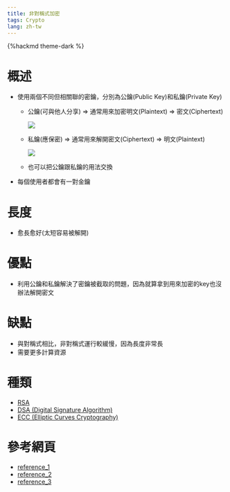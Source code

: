 ```yaml
---
title: 非對稱式加密
tags: Crypto
lang: zh-tw
---
```


{%hackmd theme-dark %}

# 概述
- 使用兩個不同但相關聯的密鑰，分別為公鑰(Public Key)和私鑰(Private Key)
    - 公鑰(可與他人分享) => 通常用來加密明文(Plaintext) => 密文(Ciphertext)

        ![](https://i.imgur.com/wZT6lVZ.png)

    - 私鑰(應保密) => 通常用來解開密文(Ciphertext) => 明文(Plaintext)
        
        ![](https://i.imgur.com/YzfB8NQ.png)
    
    - 也可以把公鑰跟私鑰的用法交換
- 每個使用者都會有一對金鑰

# 長度
- 愈長愈好(太短容易被解開)

# 優點
- 利用公鑰和私鑰解決了密鑰被截取的問題，因為就算拿到用來加密的key也沒辦法解開密文

# 缺點
- 與對稱式相比，非對稱式運行較緩慢，因為長度非常長
- 需要更多計算資源

# 種類
- [RSA](https://github.com/hehank/CTF_Practice/tree/main/Crypto/%E9%9D%9E%E5%B0%8D%E7%A8%B1%E5%BC%8F/RSA)
- [DSA (Digital Signature Algorithm)]()
- [ECC (Elliptic Curves Cryptography)]()

# 參考網頁
- [reference_1](https://academy.binance.com/zt/articles/symmetric-vs-asymmetric-encryption)
- [reference_2](https://medium.com/@RiverChan/%E5%9F%BA%E7%A4%8E%E5%AF%86%E7%A2%BC%E5%AD%B8-%E5%B0%8D%E7%A8%B1%E5%BC%8F%E8%88%87%E9%9D%9E%E5%B0%8D%E7%A8%B1%E5%BC%8F%E5%8A%A0%E5%AF%86%E6%8A%80%E8%A1%93-de25fd5fa537)
- [reference_3](https://www.itread01.com/content/1544153222.html)
